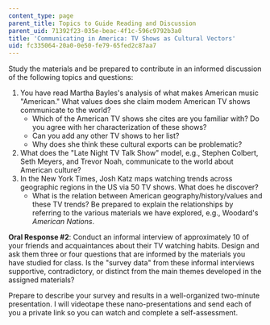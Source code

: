 ```yaml
---
content_type: page
parent_title: Topics to Guide Reading and Discussion
parent_uid: 71392f23-035e-beac-4f1c-596c9792b3a0
title: 'Communicating in America: TV Shows as Cultural Vectors'
uid: fc335064-20a0-0e50-fe79-65fed2c87aa7
---
```


Study the materials and be prepared to contribute in an informed discussion of the following topics and questions:

1.  You have read Martha Bayles's analysis of what makes American music "American." What values does she claim modem American TV shows communicate to the world?
    *   Which of the American TV shows she cites are you familiar with? Do you agree with her characterization of these shows?
    *   Can you add any other TV shows to her list?
    *   Why does she think these cultural exports can be problematic?
2.  What does the "Late Night TV Talk Show" model, e.g., Stephen Colbert, Seth Meyers, and Trevor Noah, communicate to the world about American culture?
3.  In the New York Times, Josh Katz maps watching trends across geographic regions in the US via 50 TV shows. What does he discover?
    *   What is the relation between American geography/history/values and these TV trends? Be prepared to explain the relationships by referring to the various materials we have explored, e.g., Woodard's _American Nations_.

**Oral Response #2**: Conduct an informal interview of approximately 10 of your friends and acquaintances about their TV watching habits. Design and ask them three or four questions that are informed by the materials you have studied for class. Is the "survey data" from these informal interviews supportive, contradictory, or distinct from the main themes developed in the assigned materials?

Prepare to describe your survey and results in a well-organized two-minute presentation. I will videotape these nano-presentations and send each of you a private link so you can watch and complete a self-assessment.